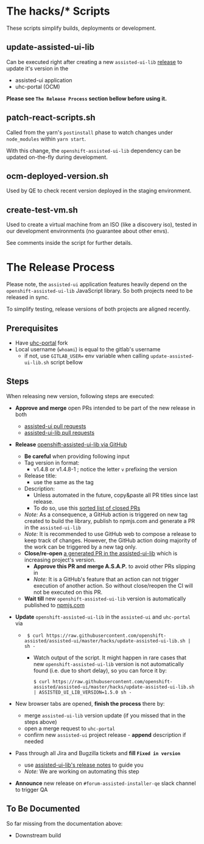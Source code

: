 # The hacks/\* Scripts

These scripts simplify builds, deployments or development.

## update-assisted-ui-lib

Can be executed right after creating a new `assisted-ui-lib`
[release](https://github.com/openshift-assisted/assisted-ui-lib/releases) to update it's version in
the

- assisted-ui application
- uhc-portal (OCM)

**Please see `The Release Process` section bellow before using it.**

## patch-react-scripts.sh

Called from the yarn's `postinstall` phase to watch changes under `node_modules` within
`yarn start`.

With this change, the `openshift-assisted-ui-lib` dependency can be updated on-the-fly during
development.

## ocm-deployed-version.sh

Used by QE to check recent version deployed in the staging environment.

## create-test-vm.sh

Used to create a virtual machine from an ISO (like a discovery iso), tested in our development
environments (no guarantee about other envs).

See comments inside the script for further details.

# The Release Process

Please note, the `assisted-ui` application features heavily depend on the
`openshift-assisted-ui-lib` JavaScript library. So both projects need to be released in sync.

To simplify testing, release versions of both projects are aligned recently.

## Prerequisites

- Have [uhc-portal](https://gitlab.cee.redhat.com/service/uhc-portal) fork
- Local username (`whoami`) is equal to the gitlab's username
  - if not, use `GITLAB_USER=` env variable when calling `update-assisted-ui-lib.sh` script bellow

## Steps

When releasing new version, following steps are executed:

- **Approve and merge** open PRs intended to be part of the new release in both

  - [assisted-ui pull requests](https://github.com/openshift-assisted/assisted-ui/pulls)
  - [assisted-ui-lib pull requests](https://github.com/openshift-assisted/assisted-ui-lib/pulls)

- **Release**
  [openshift-assisted-ui-lib via GitHub](https://github.com/openshift-assisted/assisted-ui-lib/releases/new)

  - **Be careful** when providing following input
  - Tag version in format:
    - v1.4.8 or v1.4.8-1 ; notice the letter `v` prefixing the version
  - Release title:
    - use the same as the tag
  - Description:
    - Unless automated in the future, copy&paste all PR titles since last release.
    - To do so, use this
      [sorted list of closed PRs](https://github.com/openshift-assisted/assisted-ui-lib/pulls?q=is%3Apr+is%3Aclosed+sort%3Aupdated-desc)
  - _Note:_ As a consequence, a GitHub action is triggered on new tag created to build the library,
    publish to npmjs.com and generate a PR in the `assisted-ui-lib`
  - _Note:_ It is recommended to use GitHub web to compose a release to keep track of changes.
    However, the GitHub action doing majority of the work can be triggered by a new tag only.
  - **Close/re-open**
    [a generated PR in the assisted-ui-lib](https://github.com/openshift-assisted/assisted-ui-lib/pulls)
    which is increasing project's version.
    - **Approve this PR and merge A.S.A.P.** to avoid other PRs slipping in
    - _Note:_ It is a GitHub's feature that an action can not trigger execution of another action.
      So without close/reopen the CI will not be executed on this PR.
  - **Wait till** new `openshift-assisted-ui-lib` version is automatically published to
    [npmjs.com](https://www.npmjs.com/package/openshift-assisted-ui-lib)

- **Update** `openshift-assisted-ui-lib` in the `assisted-ui` and `uhc-portal` via
  - ```
     $ curl https://raw.githubusercontent.com/openshift-assisted/assisted-ui/master/hacks/update-assisted-ui-lib.sh | sh -
    ```
    - Watch output of the script. It might happen in rare cases that new `openshift-assisted-ui-lib`
      version is not automatically found (i.e. due to short delay), so you can force it by:
      ```
      $ curl https://raw.githubusercontent.com/openshift-assisted/assisted-ui/master/hacks/update-assisted-ui-lib.sh | ASSISTED_UI_LIB_VERSION=1.5.0 sh -
      ```
- New browser tabs are opened, **finish the process** there by:
  - merge `assisted-ui-lib` version update (if you missed that in the steps above)
  - open a merge request to `uhc-portal`
  - confirm new `assisted-ui` project release - **append** description if needed
- Pass through all Jira and Bugzilla tickets and **fill `Fixed in version`**

  - use
    [assisted-ui-lib's release notes](https://github.com/openshift-assisted/assisted-ui-lib/releases)
    to guide you
  - _Note:_ We are working on automating this step

- **Announce** new release on `#forum-assisted-installer-qe` slack channel to trigger QA

## To Be Documented

So far missing from the documentation above:

- Downstream build
